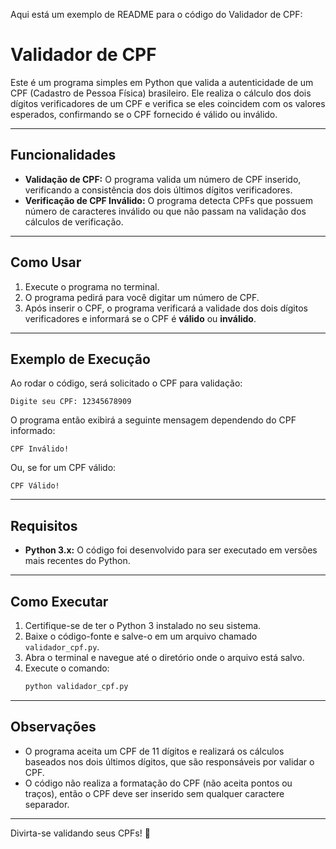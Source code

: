 Aqui está um exemplo de README para o código do Validador de CPF:

# **Validador de CPF**

Este é um programa simples em Python que valida a autenticidade de um CPF (Cadastro de Pessoa Física) brasileiro. Ele realiza o cálculo dos dois dígitos verificadores de um CPF e verifica se eles coincidem com os valores esperados, confirmando se o CPF fornecido é válido ou inválido.

---

## **Funcionalidades**

- **Validação de CPF:** O programa valida um número de CPF inserido, verificando a consistência dos dois últimos dígitos verificadores.
- **Verificação de CPF Inválido:** O programa detecta CPFs que possuem número de caracteres inválido ou que não passam na validação dos cálculos de verificação.

---

## **Como Usar**

1. Execute o programa no terminal.
2. O programa pedirá para você digitar um número de CPF. 
3. Após inserir o CPF, o programa verificará a validade dos dois dígitos verificadores e informará se o CPF é **válido** ou **inválido**.

---

## **Exemplo de Execução**

Ao rodar o código, será solicitado o CPF para validação:

```
Digite seu CPF: 12345678909
```

O programa então exibirá a seguinte mensagem dependendo do CPF informado:

```
CPF Inválido!
```

Ou, se for um CPF válido:

```
CPF Válido!
```

---

## **Requisitos**

- **Python 3.x:** O código foi desenvolvido para ser executado em versões mais recentes do Python.

---

## **Como Executar**

1. Certifique-se de ter o Python 3 instalado no seu sistema.
2. Baixe o código-fonte e salve-o em um arquivo chamado `validador_cpf.py`.
3. Abra o terminal e navegue até o diretório onde o arquivo está salvo.
4. Execute o comando:
   ```bash
   python validador_cpf.py
   ```

---

## **Observações**

- O programa aceita um CPF de 11 dígitos e realizará os cálculos baseados nos dois últimos dígitos, que são responsáveis por validar o CPF.
- O código não realiza a formatação do CPF (não aceita pontos ou traços), então o CPF deve ser inserido sem qualquer caractere separador.

---

Divirta-se validando seus CPFs! 🎉
